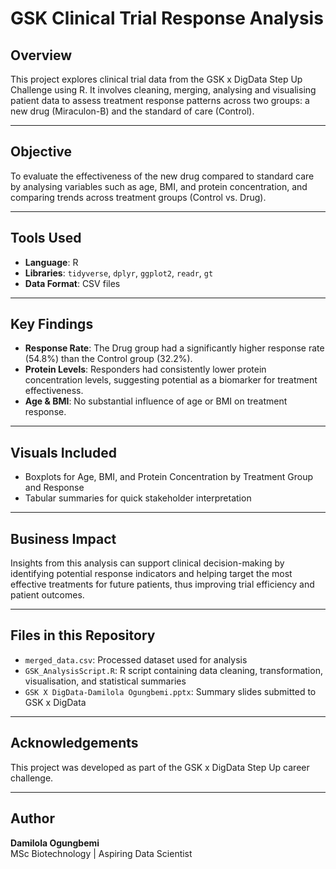 # GSK Clinical Trial Response Analysis

## Overview
This project explores clinical trial data from the GSK x DigData Step Up Challenge using R. It involves cleaning, merging, analysing and visualising patient data to assess treatment response patterns across two groups: a new drug (Miraculon-B) and the standard of care (Control).

---

## Objective
To  evaluate the effectiveness of the new drug compared to standard care by analysing variables such as age, BMI, and protein concentration, and comparing trends across treatment groups (Control vs. Drug).

---

## Tools Used
- **Language**: R
- **Libraries**: `tidyverse`, `dplyr`, `ggplot2`, `readr`, `gt`
- **Data Format**: CSV files

---

## Key Findings
- **Response Rate**: The Drug group had a significantly higher response rate (54.8%) than the Control group (32.2%).
- **Protein Levels**: Responders had consistently lower protein concentration levels, suggesting potential as a biomarker for treatment effectiveness.
- **Age & BMI**: No substantial influence of age or BMI on treatment response.

---

## Visuals Included
- Boxplots for Age, BMI, and Protein Concentration by Treatment Group and Response
- Tabular summaries for quick stakeholder interpretation

---

## Business Impact
Insights from this analysis can support clinical decision-making by identifying potential response indicators and helping target the most effective treatments for future patients, thus improving trial efficiency and patient outcomes.

---

## Files in this Repository
- `merged_data.csv`: Processed dataset used for analysis
- `GSK_AnalysisScript.R`: R script containing data cleaning, transformation, visualisation, and statistical summaries
- `GSK X DigData-Damilola Ogungbemi.pptx`: Summary slides submitted to GSK x DigData

---

## Acknowledgements
This project was developed as part of the GSK x DigData Step Up career challenge.

---

## Author
**Damilola Ogungbemi**  
MSc Biotechnology | Aspiring Data Scientist 
